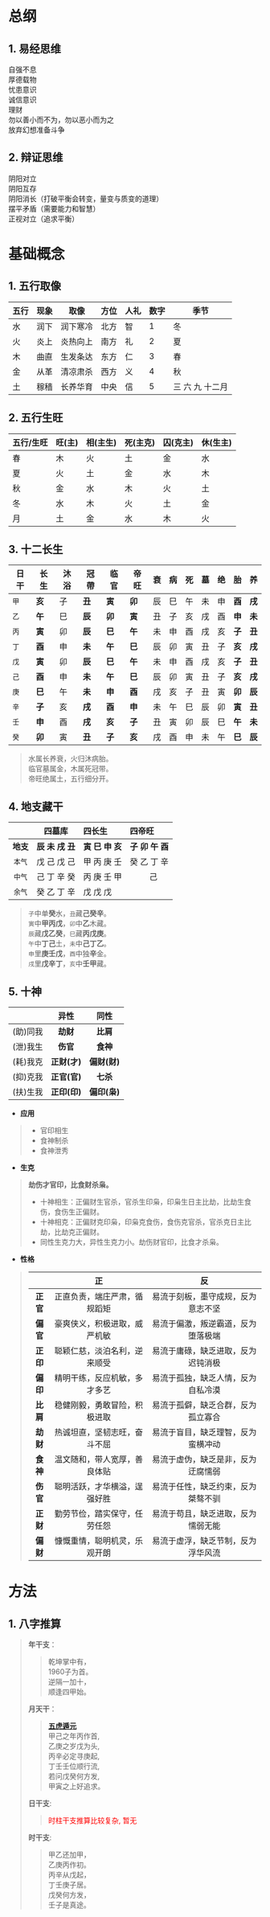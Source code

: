 # 总纲
## 1. 易经思维
自强不息  
厚德载物  
忧患意识  
诚信意识  
理财  
勿以善小而不为，勿以恶小而为之  
放弃幻想准备斗争

## 2. 辩证思维
阴阳对立  
阴阳互存  
阴阳消长（打破平衡会转变，量变与质变的道理）  
摆平矛盾（需要能力和智慧）  
正视对立（追求平衡）

# 基础概念
## 1. 五行取像
| 五行  |  现象 |  取像 |  方位 |  人礼 |  数字 |  季节 |
|---|---|---|---|---|---|---|
| 水 | 润下 | 润下寒冷 | 北方 | 智 | 1 | 冬 |
| 火 | 炎上 | 炎热向上 | 南方 | 礼 | 2 | 夏 |
| 木 | 曲直 | 生发条达 | 东方 | 仁 | 3 | 春 |
| 金 | 从革 | 清凉肃杀 | 西方 | 义 | 4 | 秋 |
| 土 | 稼穑 | 长养华育 | 中央 | 信 | 5 | 三 六 九 十二月 |

## 2. 五行生旺
| 五行/生旺   | 旺(主)  | 相(主生)  | 死(主克)  | 囚(克主)  | 休(生主)  |
|---------|-------|-------|-------|-------|-------|
| 春       | 木     |  火 |  土 | 金 | 水 |
| 夏       | 火     |  土 |  金 | 水 | 木 |
| 秋       | 金     |  水 |  木 | 火 | 土 |
| 冬       | 水     |  木 |  火 | 土 | 金 |
| 月       | 土     |  金 |  水 | 木 | 火 |

## 3. 十二长生
| **日干** | **长生** | **沐浴** | **冠帶** | **临官** | **帝旺** | **衰** | **病** | **死** | **墓** | **绝** | **胎** | **养** |
| --- | -------- | -------- | -------- | -------- | -------- | ------ | ------ | ------ | ------ | ------ | ------ | ------ |
| `甲` | **亥** | 子 | **丑** | **寅** | **卯** | 辰 | 巳 | 午 | 未 | 申 | **酉** | **戌** |
| `乙` | **午** | 巳 | **辰** | **卯** | **寅** | 丑 | 子 | 亥 | 戌 | 酉 | **申** | **未** |
| `丙` | **寅** | 卯 | **辰** | **巳** | **午** | 未 | 申 | 酉 | 戌 | 亥 | **子** | **丑** |
| `丁` | **酉** | 申 | **未** | **午** | **巳** | 辰 | 卯 | 寅 | 丑 | 子 | **亥** | **戌** |
| `戊` | **寅** | 卯 | **辰** | **巳** | **午** | 未 | 申 | 酉 | 戌 | 亥 | **子** | **丑** |
| `己` | **酉** | 申 | **未** | **午** | **巳** | 辰 | 卯 | 寅 | 丑 | 子 | **亥** | **戌** |
| `庚` | **巳** | 午 | **未** | **申** | **酉** | 戌 | 亥 | 子 | 丑 | 寅 | **卯** | **辰** |
| `辛` | **子** | 亥 | **戌** | **酉** | **申** | 未 | 午 | 巳 | 辰 | 卯 | **寅** | **丑** |
| `壬` | **申** | 酉 | **戌** | **亥** | **子** | 丑 | 寅 | 卯 | 辰 | 巳 | **午** | **未** |
| `癸` | **卯** | 寅 | **丑** | **子** | **亥** | 戌 | 酉 | 申 | 未 | 午 | **巳** | **辰** |
> 水属长养衰，火归沐病胎。  
> 临官墓属金，木属死冠带。  
> 帝旺绝属土，五行细分开。
>

## 4. 地支藏干
|        |    四墓库    | 四长生         | 四帝旺 |
|:------:|:---------:|:------------|:-------------|
| **地支** | **辰 未 戌 丑** | **寅 巳 申 亥** | **子 卯 午 酉**  |
|  `本气`  |  戊 己 戊 己  | 甲 丙 庚 壬     | 癸 乙 丁 辛      |
|  `中气`  |  己 丁 辛 癸  | 丙 庚 壬 甲     | $~~~~~~~~~$己 |
|  `余气`  |  癸 乙 丁 辛  | 戊 戊 戊       |              |
> `子`中单**癸**水，`丑`藏**己癸辛**。  
> `寅`中**甲丙戊**，`卯`中**乙**木藏。  
> `辰`藏**戊乙癸**，`巳`藏**丙戊庚**。  
> `午`中**丁己**土，`未`中**己丁乙**。  
> `申`里**庚壬戊**，`酉`中独**辛**金。  
> `戌`里**戊辛丁**，`亥`中**壬甲**藏。
>

## 5. 十神
|           |    异性     |    同性     |
|:---------:|:---------:|:---------:|
|   (助)同我   |  **劫财**   |  **比肩**   |
|   (泄)我生   |  **伤官**   |  **食神**   |
|   (耗)我克   | **正财(才)** | **偏财(财)** |
|   (抑)克我   | **正官(官)** |  **七杀**   |
|   (扶)生我   | **正印(印)** | **偏印(枭)** |

- **应用**  
> - 官印相生  
> - 食神制杀  
> - 食神泄秀  
> 

- **生克**  
> **劫伤才官印，比食财杀枭。**  
> - 十神相生：正偏财生官杀，官杀生印枭，印枭生日主比劫，比劫生食伤，食伤生正偏财。  
> - 十神相克：正偏财克印枭，印枭克食伤，食伤克官杀，官杀克日主比劫，比劫克正偏财。  
> - 同性生克力大，异性生克力小。劫伤财官印，比食才杀枭。  
> 

- **性格**
>  
> |          |        正        |         反         |
> |:--------:|:---------------:|:-----------------:|  
> |  **正官**  | 正直负责，端庄严肃，循规蹈矩  | 易流于刻板，墨守成规，反为意志不坚 |  
> |  **偏官**  | 豪爽侠义，积极进取，威严机敏  | 易流于偏激，叛逆霸道，反为堕落极端 |  
> |  **正印**  | 聪颖仁慈，淡泊名利，逆来顺受  | 易流于庸碌，缺乏进取，反为迟钝消极 |  
> |  **偏印**  | 精明干练，反应机敏，多才多艺  | 易流于孤独，缺乏人情，反为自私冷漠 |  
> |  **比肩**  | 稳健刚毅，勇敢冒险，积极进取  | 易流于孤僻，缺乏合群，反为孤立寡合 |  
> |  **劫财**  | 热诚坦直，坚韧志旺，奋斗不屈  | 易流于盲目，缺乏理智，反为蛮横冲动 |  
> |  **食神**  | 温文随和，带人宽厚，善良体贴  | 易流于虚伪，缺乏是非，反为迂腐懦弱 |  
> |  **伤官**  | 聪明活跃，才华横溢，逞强好胜  | 易流于任性，缺乏约束，反为桀骜不驯 |  
> |  **正财**  | 勤劳节俭，踏实保守，任劳任怨  | 易流于苟且，缺乏进取，反为懦弱无能 |  
> |  **偏财**  | 慷慨重情，聪明机灵，乐观开朗  | 易流于虚浮，缺乏节制，反为浮华风流 |  
> 

# 方法
## 1. 八字推算
> **年干支**：
>> 乾坤掌中有，  
>> 1960子为首。  
>> 逆隔一加十，  
>> 顺逢四甲始。  
> 
> **月天干**：
>> [**五虎遁元**]()  
>> 甲己之年丙作首,  
>> 乙庚之岁戊为头,  
>> 丙辛必定寻庚起,  
>> 丁壬壬位顺行流,  
>> 若问戊癸何方发,  
>> 甲寅之上好追求。  
> 
> **日干支**:
>> <font color="red">时柱干支推算比较复杂, 暂无</font>
> 
> **时干支**:
>> 甲乙还加甲，  
>> 乙庚丙作初。  
>> 丙辛从戊起，  
>> 丁壬庚子居。  
>> 戊癸何方发，  
>> 壬子是真途。
>